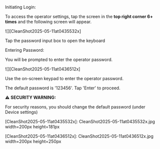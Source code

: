 Initiating Login:

To access the operator settings, tap the screen in the **top right corner 6+ times** and the following screen will appear.

![][CleanShot2025-05-11at0435532x]

Tap the password input box to open the keyboard

Entering Password:

You will be prompted to enter the operator password.

![][CleanShot2025-05-11at0436512x]

Use the on-screen keypad to enter the operator password. 

The default password is '123456'. Tap 'Enter' to proceed.

⚠️ **SECURITY WARNING:** 

For security reasons, you should change the default password (under Device settings)

[CleanShot2025-05-11at0435532x]: CleanShot2025-05-11at0435532x.jpg width=200px height=181px

[CleanShot2025-05-11at0436512x]: CleanShot2025-05-11at0436512x.jpg width=200px height=250px